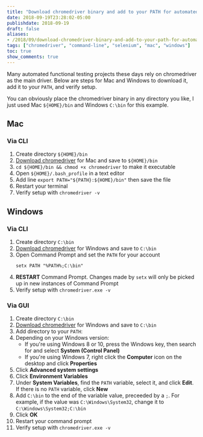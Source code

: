 ```yaml
---
title: "Download chromedriver binary and add to your PATH for automated functional testing"
date: 2018-09-19T23:28:02-05:00
publishdate: 2018-09-19
draft: false
aliases:
- /2018/09/download-chromedriver-binary-and-add-to-your-path-for-automated-functional-testing/
tags: ["chromedriver", "command-line", "selenium", "mac", "windows"]
toc: true
show_comments: true
---
```


Many automated functional testing projects these days rely on chromedriver as the main driver. Below are steps for Mac and Windows to download it, add it to your `PATH`, and verify setup. 

You can obviously place the chromedriver binary in any directory you like, I just used Mac `${HOME}/bin` and Windows `C:\bin` for this example. 

## Mac

### Via CLI

1. Create directory `${HOME}/bin`
1. [Download chromedriver](http://chromedriver.chromium.org/downloads) for Mac and save to `${HOME}/bin`
1. `cd ${HOME}/bin && chmod +x chromedriver` to make it executable
1. Open `${HOME}/.bash_profile` in a text editor
1. Add line `export PATH="${PATH}:${HOME}/bin"` then save the file
1. Restart your terminal
1. Verify setup with `chromedriver -v`

## Windows

### Via CLI

1. Create directory `C:\bin`
1. [Download chromedriver](http://chromedriver.chromium.org/downloads) for Windows and save to `C:\bin`
1. Open Command Prompt and set the `PATH` for your account
    ```
    setx PATH "%PATH%;C:\bin"
    ```
1. **RESTART** Command Prompt. Changes made by `setx` will only be picked up in new instances of Command Prompt
1. Verify setup with `chromedriver.exe -v`

### Via GUI

1. Create directory `C:\bin`
1. [Download chromedriver](http://chromedriver.chromium.org/downloads) for Windows and save to `C:\bin`
1. Add directory to your `PATH`:
1. Depending on your Windows version:
    - If you're using Windows 8 or 10, press the Windows key, then search for and select **System (Control Panel)**
    - If you're using Windows 7, right click the **Computer** icon on the desktop and click **Properties**
1. Click **Advanced system settings**
1. Click **Environment Variables**
1. Under **System Variables**, find the `PATH` variable, select it, and click **Edit**. If there is no `PATH` variable, click **New**
1. Add `C:\bin` to the end of the variable value, preceeded by a `;`. For example, if the value was `C:\Windows\System32`, change it to `C:\Windows\System32;C:\bin`
1. Click **OK**
1. Restart your command prompt
1. Verify setup with `chromedriver.exe -v`
